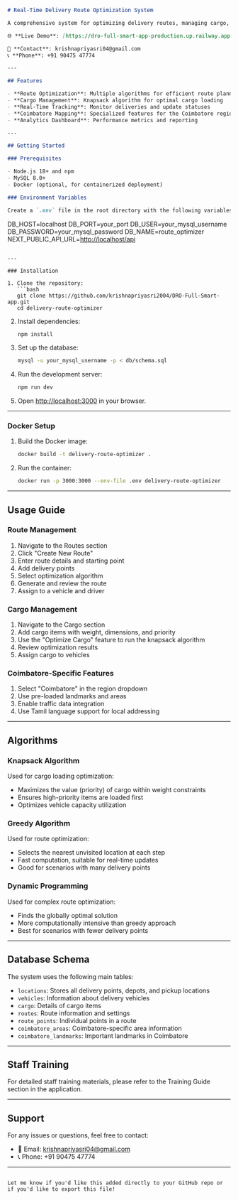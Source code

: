 ```markdown
# Real-Time Delivery Route Optimization System

A comprehensive system for optimizing delivery routes, managing cargo, and tracking deliveries in real-time, with special features for the Coimbatore region.

🌐 **Live Demo**: [https://dro-full-smart-app-production.up.railway.app](https://dro-full-smart-app-production.up.railway.app)

📧 **Contact**: krishnapriyasri04@gmail.com  
📞 **Phone**: +91 90475 47774

---

## Features

- **Route Optimization**: Multiple algorithms for efficient route planning
- **Cargo Management**: Knapsack algorithm for optimal cargo loading
- **Real-Time Tracking**: Monitor deliveries and update statuses
- **Coimbatore Mapping**: Specialized features for the Coimbatore region
- **Analytics Dashboard**: Performance metrics and reporting

---

## Getting Started

### Prerequisites

- Node.js 18+ and npm
- MySQL 8.0+
- Docker (optional, for containerized deployment)

### Environment Variables

Create a `.env` file in the root directory with the following variables:

```

DB\_HOST=localhost
DB\_PORT=your\_port
DB\_USER=your\_mysql\_username
DB\_PASSWORD=your\_mysql\_password
DB\_NAME=route\_optimizer
NEXT\_PUBLIC\_API\_URL=[http://localhost/api](http://localhost/api)

````

---

### Installation

1. Clone the repository:
   ```bash
   git clone https://github.com/krishnapriyasri2004/DRO-Full-Smart-app.git
   cd delivery-route-optimizer
````

2. Install dependencies:

   ```bash
   npm install
   ```

3. Set up the database:

   ```bash
   mysql -u your_mysql_username -p < db/schema.sql
   ```

4. Run the development server:

   ```bash
   npm run dev
   ```

5. Open [http://localhost:3000](http://localhost:3000) in your browser.

---

### Docker Setup

1. Build the Docker image:

   ```bash
   docker build -t delivery-route-optimizer .
   ```

2. Run the container:

   ```bash
   docker run -p 3000:3000 --env-file .env delivery-route-optimizer
   ```

---

## Usage Guide

### Route Management

1. Navigate to the Routes section
2. Click "Create New Route"
3. Enter route details and starting point
4. Add delivery points
5. Select optimization algorithm
6. Generate and review the route
7. Assign to a vehicle and driver

### Cargo Management

1. Navigate to the Cargo section
2. Add cargo items with weight, dimensions, and priority
3. Use the "Optimize Cargo" feature to run the knapsack algorithm
4. Review optimization results
5. Assign cargo to vehicles

### Coimbatore-Specific Features

1. Select "Coimbatore" in the region dropdown
2. Use pre-loaded landmarks and areas
3. Enable traffic data integration
4. Use Tamil language support for local addressing

---

## Algorithms

### Knapsack Algorithm

Used for cargo loading optimization:

* Maximizes the value (priority) of cargo within weight constraints
* Ensures high-priority items are loaded first
* Optimizes vehicle capacity utilization

### Greedy Algorithm

Used for route optimization:

* Selects the nearest unvisited location at each step
* Fast computation, suitable for real-time updates
* Good for scenarios with many delivery points

### Dynamic Programming

Used for complex route optimization:

* Finds the globally optimal solution
* More computationally intensive than greedy approach
* Best for scenarios with fewer delivery points

---

## Database Schema

The system uses the following main tables:

* `locations`: Stores all delivery points, depots, and pickup locations
* `vehicles`: Information about delivery vehicles
* `cargo`: Details of cargo items
* `routes`: Route information and settings
* `route_points`: Individual points in a route
* `coimbatore_areas`: Coimbatore-specific area information
* `coimbatore_landmarks`: Important landmarks in Coimbatore

---

## Staff Training

For detailed staff training materials, please refer to the Training Guide section in the application.

---

## Support

For any issues or questions, feel free to contact:

* 📧 Email: [krishnapriyasri04@gmail.com](mailto:krishnapriyasri04@gmail.com)
* 📞 Phone: +91 90475 47774

---

```

Let me know if you'd like this added directly to your GitHub repo or if you'd like to export this file!
```
